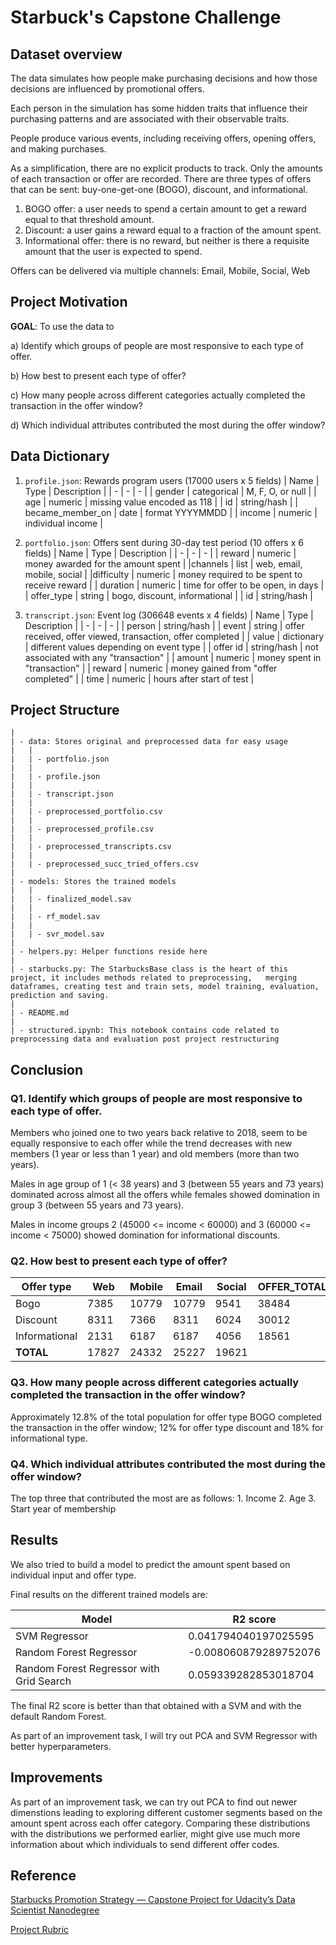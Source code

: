 # Starbuck's Capstone Challenge

## Dataset overview
The data simulates how people make purchasing decisions and how those decisions are influenced by promotional offers.

Each person in the simulation has some hidden traits that influence their purchasing patterns and are associated with their observable traits. 

People produce various events, including receiving offers, opening offers, and making purchases.

As a simplification, there are no explicit products to track. Only the amounts of each transaction or offer are recorded.
There are three types of offers that can be sent: buy-one-get-one (BOGO), discount, and informational. 

1. BOGO offer: a user needs to spend a certain amount to get a reward equal to that threshold amount.
2. Discount: a user gains a reward equal to a fraction of the amount spent. 
3. Informational offer: there is no reward, but neither is there a requisite amount that the user is expected to spend. 

Offers can be delivered via multiple channels: Email, Mobile, Social, Web

## Project Motivation

**GOAL**:  To use the data to 

a) Identify which groups of people are most responsive to each type of offer.

b) How best to present each type of offer?

c) How many people across different categories actually completed the transaction in the offer window?

d) Which individual attributes contributed the most during the offer window?

## Data Dictionary

1. `profile.json`: Rewards program users (17000 users x 5 fields)
    | Name | Type | Description |
    | - | - | - |
    | gender | categorical | M, F, O, or null |
    | age | numeric | missing value encoded as 118 |
    | id | string/hash |
    | became_member_on | date | format YYYYMMDD |
    | income | numeric | individual income |
2. `portfolio.json`: Offers sent during 30-day test period (10 offers x 6 fields)
    | Name | Type | Description |
    | - | - | - |
    | reward | numeric | money awarded for the amount spent |
    |channels | list | web, email, mobile, social |
    |difficulty | numeric | money required to be spent to receive reward |
    | duration | numeric | time for offer to be open, in days |
    | offer_type | string | bogo, discount, informational |
    | id | string/hash |

3. `transcript.json`: Event log (306648 events x 4 fields)
    | Name | Type | Description |
    | - | - | - |
    | person | string/hash |
    | event | string | offer received, offer viewed, transaction, offer completed |
    | value | dictionary | different values depending on event type |
    | offer id | string/hash | not associated with any "transaction" |
    | amount | numeric | money spent in "transaction" |
    | reward | numeric | money gained from "offer completed" |
    | time | numeric | hours after start of test |

## Project Structure

```
|
| - data: Stores original and preprocessed data for easy usage
|   |
|   | - portfolio.json
|   |
|   | - profile.json
|   |
|   | - transcript.json
|   |
|   | - preprocessed_portfolio.csv
|   |
|   | - preprocessed_profile.csv
|   |
|   | - preprocessed_transcripts.csv
|   |
|   | - preprocessed_succ_tried_offers.csv
|
| - models: Stores the trained models
|   |
|   | - finalized_model.sav
|   |
|   | - rf_model.sav
|   |
|   | - svr_model.sav
|
| - helpers.py: Helper functions reside here
|
| - starbucks.py: The StarbucksBase class is the heart of this project, it includes methods related to preprocessing,   merging dataframes, creating test and train sets, model training, evaluation, prediction and saving.
|
| - README.md
|
| - structured.ipynb: This notebook contains code related to preprocessing data and evaluation post project restructuring
```

## Conclusion

### Q1. Identify which groups of people are most responsive to each type of offer.

Members who joined one to two years back relative to 2018, seem to be equally responsive to each offer while the trend decreases with new members (1 year or less than 1 year) and old members (more than two years).

Males in age group of 1 (< 38 years) and 3 (between 55 years and 73 years) dominated across almost all the offers while females showed domination in group 3 (between 55 years and 73 years).

Males in income groups 2 (45000 <= income < 60000) and 3 (60000 <= income < 75000) showed domination for informational discounts.

### Q2. How best to present each type of offer?

| Offer type | Web | Mobile | Email | Social | OFFER_TOTAL |
| - | - | - | - | - | - |
| Bogo | 7385 | 10779 | 10779 | 9541 | 38484 |
| Discount | 8311 | 7366 | 8311 | 6024 | 30012 |
| Informational | 2131 | 6187 | 6187 | 4056 | 18561 |
| **TOTAL** | 17827 | 24332 | 25227 | 19621 |

### Q3. How many people across different categories actually completed the transaction in the offer window?

Approximately 12.8% of the total population for offer type BOGO completed the transaction in the offer window; 12% for offer type discount and 18% for informational type.

### Q4. Which individual attributes contributed the most during the offer window?
 
The top three that contributed the most are as follows:
    1. Income
    2. Age
    3. Start year of membership
    
## Results
We also tried to build a model to predict the amount spent based on individual input and offer type.

Final results on the different trained models are:

| Model | R2 score |
| - | - |
| SVM Regressor | 0.041794040197025595 |
| Random Forest Regressor | -0.008060879289752076 |
| Random Forest Regressor with Grid Search | 0.059339282853018704 |

The final R2 score is better than that obtained with a SVM and with the default Random Forest. 

As part of an improvement task, I will try out PCA and SVM Regressor with better hyperparameters.

## Improvements

As part of an improvement task, we can try out PCA to find out newer dimenstions leading to exploring different customer segments based on the amount spent across each offer category. Comparing these distributions with the distributions we performed earlier, might give use much more information about which individuals to send different offer codes.

## Reference

[Starbucks Promotion Strategy — Capstone Project for Udacity’s Data Scientist Nanodegree](https://medium.com/@manojpatra/starbucks-promotion-strategy-capstone-project-for-udacitys-data-scientist-nanodegree-12031f8e8d29?sk=61c90f2d9d653e7ec457971b7efd7bd4)

[Project Rubric](https://review.udacity.com/#!/rubrics/2345/view)
